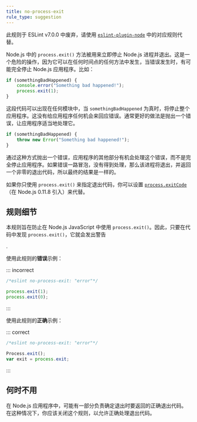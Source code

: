 ```yaml
---
title: no-process-exit
rule_type: suggestion
---
```


此规则于 ESLint v7.0.0 中废弃，请使用 [`eslint-plugin-node`](https://github.com/mysticatea/eslint-plugin-node) 中的对应规则代替。

Node.js 中的 `process.exit()` 方法被用来立即停止 Node.js 进程并退出。这是一个危险的操作，因为它可以在任何时间点的任何方法中发生，当错误发生时，有可能完全停止 Node.js 应用程序。比如：

```js
if (somethingBadHappened) {
    console.error("Something bad happened!");
    process.exit(1);
}
```

这段代码可以出现在任何模块中，当 `somethingBadHappened` 为真时，将停止整个应用程序。这没有给应用程序任何机会来回应错误。通常更好的做法是抛出一个错误，让应用程序适当地处理它。

```js
if (somethingBadHappened) {
    throw new Error("Something bad happened!");
}
```

通过这种方式抛出一个错误，应用程序的其他部分有机会处理这个错误，而不是完全停止应用程序。如果错误一路冒泡，没有得到处理，那么该进程将退出，并返回一个非零的退出代码，所以最终的结果是一样的。

如果你只使用 `process.exit()` 来指定退出代码，你可以设置 [`process.exitCode`](https://nodejs.org/api/process.html#process_process_exitcode)（在 Node.js 0.11.8 引入）来代替。

## 规则细节

本规则旨在防止在 Node.js JavaScript 中使用 `process.exit()`。因此，只要在代码中发现 `process.exit()`，它就会发出警告

.

使用此规则的**错误**示例：

::: incorrect

```js
/*eslint no-process-exit: "error"*/

process.exit(1);
process.exit(0);
```

:::

使用此规则的**正确**示例：

::: correct

```js
/*eslint no-process-exit: "error"*/

Process.exit();
var exit = process.exit;
```

:::

## 何时不用

在 Node.js 应用程序中，可能有一部分负责确定退出时要返回的正确退出代码。在这种情况下，你应该关闭这个规则，以允许正确处理退出代码。
